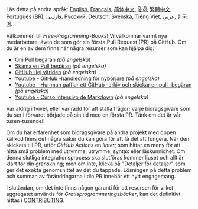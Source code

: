 Läs detta på andra språk: [English](HOWTO.md), [Français](HOWTO-fr.md), [简体中文](HOWTO-zh.md), [हिन्दी](HOWTO-hi.md), [繁體中文](HOWTO-zh_TW.md), [Português (BR)](HOWTO-pt_BR.md), [فارسی](HOWTO-fa_IR.md), [Русский](HOWTO-ru.md), [Deutsch](HOWTO-de.md), [Svenska](HOWTO-se.md), [Tiếng Việt](HOWTO-vi.md), [عربي](HOWTO-ar.md), [한국어](HOWTO-kr.md).

Välkommen till _Free-Programming-Books_! Vi välkomnar varmt nya medarbetare, även de som gör sin första Pull Request (PR) på GitHub. Om du är en av dem finns här några resurser som kan hjälpa dig:

- [Om Pull begäran](https://help.github.com/articles/about-pull-requests/) _(på engelska)_
- [Skama en Pull begäran](https://docs.github.com/en/free-pro-team@latest/github/collaborating-with-issues-and-pull-requests/creating-a-pull-request) _(på engelska)_
- [GitHub Hej världen](https://guides.github.com/activities/hello-world/) _(på engelska)_
- [Youtube - GitHub -handledning för nybörjare](https://www.youtube.com/watch?v=0fKg7e37bQE) _(på engelska)_
- [Youtube - Hur man gafflar ett GitHub -arkiv och skickar en pull -begäran](https://www.youtube.com/watch?v=G1I3HF4YWEw) _(på engelska)_
- [Youtube - Curso intensivo de Markdown](https://www.youtube.com/watch?v=HUBNt18RFbo) _(på engelska)_

Var aldrig i tvivel, eller var rädd för att ställa frågor; varje bidragsgivare som du ser i förvaret började på sin tid med en första PR. Tänk om det är vår tusen-tusendel!

Om du har erfarenhet som bidragsgivare på andra projekt med öppen källkod finns det några saker du kan göra för att få det att fungera. När den skickats till PR, utför _GitHub Actions_ en _linter_; som hittar en meny för att hitta små problem med utrymme, utrymme, syntax eller läskunnighet. Om denna slutliga integrationsprocess ska slutföras kommer ljuset och allt är klart för din granskning; men om inte, klicka på "Detaljer för detaljer" som ger det exakta genomsnittet av det du tappade. Lösningen på detta problem och summan av förändringarna i din PR innebär ett nytt engagemang.

I slutändan, om det inte finns någon garanti för att resursen för vilket aggregatet används för _Gratisprogrammeringsböcker_, kan det definitivt hittas i [CONTRIBUTING](CONTRIBUTING.md).
